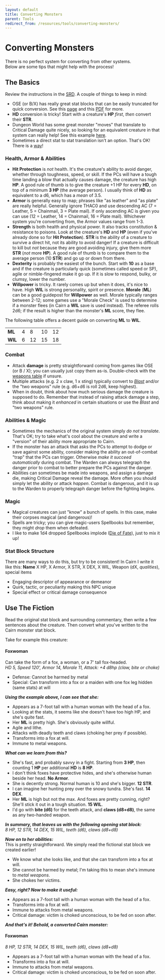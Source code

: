 ```yaml
---
layout: default
title: Converting Monsters
parent: Tools
redirect_from: /resources/tools/converting-monsters/
---
```


# Converting Monsters

There is no perfect system for converting from other systems.  
Below are some tips that might help with the process!

## The Basics
Review the instructions in the [SRD](https://cairnrpg.com/cairn-srd/#creating-monsters). A couple of things to keep in mind:
- OSE (or B/X) has really great stat blocks that can be easily truncated for quick conversion. See this [page](https://oldschoolessentials.necroticgnome.com/srd/index.php/General) and this [PDF](https://necroticgnome.com/products/old-school-essentials-adaptation-guidelines) for more.
- **HD** conversion is tricky! Start with a creature's **HP** _first_, _then_ convert their **STR**.
- Dungeon World has some great monster "moves" that translate to Critical Damage quite nicely, so looking for an equivalent creature in that system can really help! See this example [here](http://codex.dungeon-world.com/monster/5698559156420608).
- Sometimes a direct stat to stat translation isn't an option. That's OK! There is a [way](/resources/tools/converting-monsters/#use-the-fiction)!

### Health, Armor & Abilities
- **Hit Protection** is _not_ health. It's the creature's ability to avoid danger, whether through toughness, speed, or skill. If the PCs will have a tough time landing a blow that actually causes damage, the creature has high **HP**. A good rule of thumb is to give the creature +1 HP for every **HD**, on top of a minimum **3 HP** (the average person). I usually think of **HD** as equivalent to a d6, which has a _mean_ of 3.5.
- **Armor** is generally easy to map; phrases like "as leather" and "as plate" are really helpful. Generally ignore THAC0 and use descending AC (7 = Leather, 5 = Chainmail, 3 = Plate mail). If only ascending AC is given you can use (12 = Leather, 14 = Chainmail, 16 = Plate mail). Whichever system you're converting from, the Armor values range from 1-3.
- **Strength** is both health and physical power.  It also tracks constitution & resistance to poisons.  Look at the creature's **HD** and **HP** (even if you've already done so for **Hit Protection**). **STR** is the ability of a creature to survive a direct hit, not its ability to avoid danger! If a creature is difficult to kill but _not_ because they are good avoiding injury, give them more **STR** (_not_ more **HP**). A good rule of thumb is to compare them to the average person (10 **STR**) and go up or down from there.
- **Dexterity** is probably the easiest of the bunch. Start with **10** as a base and if the creature is particularly quick (sometimes called speed or SP), agile or nimble-fingered make it go up. If it is slow to respond, bulky, or clumsy, lower the number.
- **Willpower** is tricky. It rarely comes up but when it does, it's nice to have. High **WIL** is strong personality, spirit or presence. **Morale** (**ML**) can be a good guidepost for **Willpower** as well. Morale typically ranges between 2-12; some games use a "Morale Check" is used to determine if a monster flees (in Cairn a **WIL** save is used instead). The referee rolls 2d6; if the result is higher than the monster's **ML** score, they flee.  

The following table offers a decent guide on converting **ML** to **WIL**.

|         |   |    |    |    |
|---------|---|----|----|----|
| **ML**  | 4 | 8  | 10 | 12 |
| **WIL** | 6 | 12 | 15 | 18 |

### Combat
- Attack **damage** is pretty straightforward coming from games like OSE (or B / X); you can usually just copy them as-is. Double-check with the [weapons table](/cairn-srd/#weapons) if unsure.
- Multiple attacks (e.g. 2 x claw, 1 x sting) typically convert to [_Blast_](/cairn-srd#Blast) and/or the "two weapons" rule (e.g. d6+d6 is roll 2d6, keep highest).
- When in doubt, think about how much serious damage the creature is supposed to do. Remember that instead of raising attack damage a step, think about making it _enhanced_ in certain situations or use the _Blast_ and "two weapons" rule.

### Abilities & Magic
- Sometimes the mechanics of the original system simply _do not translate_. That's OK; try to take what's cool about the creature and write a "version" of their ability more appropriate to Cairn.
- If the monster has an attack that asks the PCs to attempt to dodge or save against some ability, consider making the ability an out-of-combat "trap" that the PCs can trigger. Otherwise _make it succeed automatically_ during combat. The Warden can always telegraph the danger prior to combat to better prepare the PCs against the danger.
- Abilities can sometimes be made into weapons, and assign a damage die, making Critical Damage reveal the damage. More often you should simply let the ability or attack _happen_. Combat is dangerous, and it is up to the Warden to properly telegraph danger before the fighting begins.

### Magic
- Magical creatures can just "know" a bunch of spells. In this case, make their corpses magical (and dangerous)!
- Spells are tricky; you can give magic-users Spellbooks but remember, they might _drop_ them when defeated.
- I like to make 1d4 dropped Spellbooks implode ([Die of Fate](/cairn-srd#die-of-fate)), just to mix it up!

### Stat Block Structure
 There are many ways to do this, but try to be consistent! In Cairn I write it like this:
**Name**
X HP, X Armor, X STR, X DEX, X WIL, Weapon (dX, _qualities_), special items
- Engaging descriptor of appearance or demeanor
- Quirk, tactic, or peculiarity making this NPC unique
- Special effect or critical damage consequence

## Use The Fiction
Read the original stat block and surrounding commentary, then write a few sentences about the creature. Then convert what you've written to the Cairn monster stat block.

Take for example this creature:

#### Foxwoman
Can take the form of a fox, a woman, or a 7' tall fox-headed.  
_HD 5, Speed 120', Armor 14, Morale 11, Attack: +4 d8hp (claw, bite or choke)_
- Defense: Cannot be harmed by metal
- Special: Can transform into a fox or a maiden with one fox leg hidden (same stats) at will

_**Using the example above, I can see that she:**_  
- Appears as a 7-foot tall with a human woman with the head of a fox.
- Looking at the stats, it seems like she doesn't have too high HP, and she's quite fast.
- Her **ML** is pretty high. She's obviously quite willful.
- Agile and lithe.
- Attacks with deadly teeth and claws (choking her prey if possible).
- Transforms into a fox at will.
- Immune to metal weapons.

_**What can we learn from this?**_  
- She's fast, and probably savvy in a fight. Starting from **3 HP**, then counting 1 **HP** per additional **HD** is **8 HP**.
- I don't think foxes have protective hides, and she's otherwise human beside her head. **No Armor**.
- She is decently strong. Normal human is 10 and she's bigger. **12 STR**.
- I can imagine her hunting prey over the snowy tundra. She's fast. **14 DEX**.
- Her **ML** is high but not the max. And foxes are pretty cunning, right? She'll stick it out in a tough situation. **15 WIL**.
- I'd go with **bite (d6)** for the teeth attack, and **claws (d8+d8)**, the same as any two-handed weapon.

_**In summary, that leaves us with the following opening stat block:**_  
_8 HP, 12 STR, 14 DEX, 15 WIL, teeth (d6), claws (d8+d8)_

_**Now on to her abilities:**_  
This is pretty straightforward. We simply read the fictional stat block we created earlier!
- We know what she looks like, and that she can transform into a fox at will.
- She cannot be harmed by metal; I'm taking this to mean she's immune to _metal weapons_.
- She chokes her victims.

_**Easy, right? Now to make it useful:**_  
- Appears as a 7-foot tall with a human woman with the head of a fox.
- Transforms into a fox at will.
- Immune to attacks from metal weapons.
- Critical damage: victim is choked unconscious, to be fed on soon after.

_**And that's it!**_
_**Behold, a converted Cairn monster:**_

#### Foxwoman
_8 HP, 12 STR, 14 DEX, 15 WIL, teeth (d6), claws (d8+d8)_
- Appears as a 7-foot tall with a human woman with the head of a fox.
- Transforms into a fox at will.
- Immune to attacks from metal weapons.
- Critical damage: victim is choked unconscious, to be fed on soon after.
